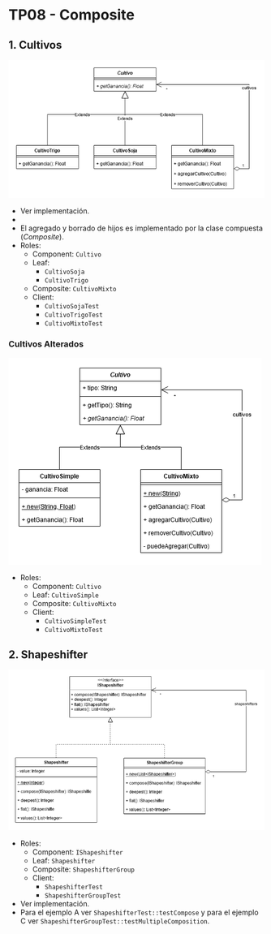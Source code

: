 # TP08 - Composite

## 1. Cultivos

![Cultivos](uml-01-cultivos.png)

- Ver implementación.
-
- El agregado y borrado de hijos es implementado por la clase compuesta (_Composite_).
- Roles:
  - Component: `Cultivo`
  - Leaf:
    - `CultivoSoja`
    - `CultivoTrigo`
  - Composite: `CultivoMixto`
  - Client:
    - `CultivoSojaTest`
    - `CultivoTrigoTest`
    - `CultivoMixtoTest`

### Cultivos Alterados

![Cultivos](uml-01-cultivos-alterados.png)

- Roles:
  - Component: `Cultivo`
  - Leaf: `CultivoSimple`
  - Composite: `CultivoMixto`
  - Client:
    - `CultivoSimpleTest`
    - `CultivoMixtoTest`

## 2. Shapeshifter

![Shapeshifter](uml-02-shapeshifter.png)

- Roles:
  - Component: `IShapeshifter`
  - Leaf: `Shapeshifter`
  - Composite: `ShapeshifterGroup`
  - Client:
    - `ShapeshifterTest`
    - `ShapeshifterGroupTest`
- Ver implementación.
- Para el ejemplo A ver `ShapeshifterTest::testCompose` y para el ejemplo C ver `ShapeshifterGroupTest::testMultipleComposition`.
